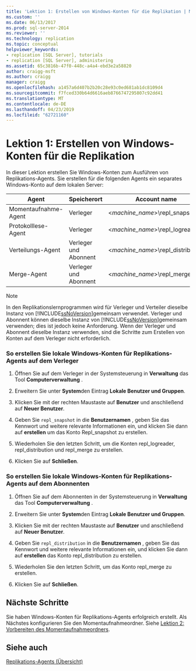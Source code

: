 ```yaml
---
title: 'Lektion 1: Erstellen von Windows-Konten für die Replikation | Microsoft-Dokumentation'
ms.custom: ''
ms.date: 06/13/2017
ms.prod: sql-server-2014
ms.reviewer: ''
ms.technology: replication
ms.topic: conceptual
helpviewer_keywords:
- replication [SQL Server], tutorials
- replication [SQL Server], administering
ms.assetid: 65c3816b-47f0-448c-a4a4-ebd3e2a58820
author: craigg-msft
ms.author: craigg
manager: craigg
ms.openlocfilehash: a1457a6d407b2b20c28e93c0ed681ab1dc8109d4
ms.sourcegitcommit: f7fced330b64d6616aeb8766747295807c92dd41
ms.translationtype: MT
ms.contentlocale: de-DE
ms.lasthandoff: 04/23/2019
ms.locfileid: "62721160"
---
```

# <a name="lesson-1-creating-windows-accounts-for-replication"></a>Lektion 1: Erstellen von Windows-Konten für die Replikation
  In dieser Lektion erstellen Sie Windows-Konten zum Ausführen von Replikations-Agents. Sie erstellen für die folgenden Agents ein separates Windows-Konto auf dem lokalen Server:  
  
|Agent|Speicherort|Account name|  
|-----------|--------------|------------------|  
|Momentaufnahme-Agent|Verleger|\<*machine_name*>\repl_snapshot|  
|Protokolllese-Agent|Verleger|\<*machine_name*>\repl_logreader|  
|Verteilungs-Agent|Verleger und Abonnent|\<*machine_name*>\repl_distribution|  
|Merge-Agent|Verleger und Abonnent|\<*machine_name*>\repl_merge|  
  
> [!NOTE]  
>  In den Replikationslernprogrammen wird für Verleger und Verteiler dieselbe Instanz von [!INCLUDE[ssNoVersion](../../includes/ssnoversion-md.md)]gemeinsam verwendet. Verleger und Abonnent können dieselbe Instanz von [!INCLUDE[ssNoVersion](../../includes/ssnoversion-md.md)]gemeinsam verwenden; dies ist jedoch keine Anforderung. Wenn der Verleger und Abonnent dieselbe Instanz verwenden, sind die Schritte zum Erstellen von Konten auf dem Verleger nicht erforderlich.  
  
### <a name="to-create-local-windows-accounts-for-replication-agents-at-the-publisher"></a>So erstellen Sie lokale Windows-Konten für Replikations-Agents auf dem Verleger  
  
1.  Öffnen Sie auf dem Verleger in der Systemsteuerung in **Verwaltung** das Tool **Computerverwaltung** .  
  
2.  Erweitern Sie unter **System**den Eintrag **Lokale Benutzer und Gruppen**.  
  
3.  Klicken Sie mit der rechten Maustaste auf **Benutzer** und anschließend auf **Neuer Benutzer**.  
  
4.  Geben Sie `repl_snapshot` in die **Benutzernamen** , geben Sie das Kennwort und weitere relevante Informationen ein, und klicken Sie dann auf **erstellen** um das Konto Repl_snapshot zu erstellen.  
  
5.  Wiederholen Sie den letzten Schritt, um die Konten repl_logreader, repl_distribution und repl_merge zu erstellen.  
  
6.  Klicken Sie auf **Schließen**.  
  
### <a name="to-create-local-windows-accounts-for-replication-agents-at-the-subscriber"></a>So erstellen Sie lokale Windows-Konten für Replikations-Agents auf dem Abonnenten  
  
1.  Öffnen Sie auf dem Abonnenten in der Systemsteuerung in **Verwaltung** das Tool **Computerverwaltung** .  
  
2.  Erweitern Sie unter **System**den Eintrag **Lokale Benutzer und Gruppen**.  
  
3.  Klicken Sie mit der rechten Maustaste auf **Benutzer** und anschließend auf **Neuer Benutzer**.  
  
4.  Geben Sie `repl_distribution` in die **Benutzernamen** , geben Sie das Kennwort und weitere relevante Informationen ein, und klicken Sie dann auf **erstellen** das Konto repl_distribution zu erstellen.  
  
5.  Wiederholen Sie den letzten Schritt, um das Konto repl_merge zu erstellen.  
  
6.  Klicken Sie auf **Schließen**.  
  
## <a name="next-steps"></a>Nächste Schritte  
 Sie haben Windows-Konten für Replikations-Agents erfolgreich erstellt. Als Nächstes konfigurieren Sie den Momentaufnahmeordner. Siehe [Lektion 2: Vorbereiten des Momentaufnahmeordners](lesson-2-preparing-the-snapshot-folder.md).  
  
## <a name="see-also"></a>Siehe auch  
 [Replikations-Agents (Übersicht)](agents/replication-agents-overview.md)  
  
  
